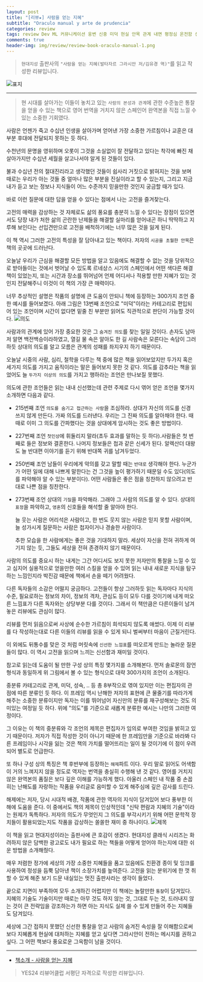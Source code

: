 ```yaml
---  
layout: post  
title: "[리뷰★] 사람을 얻는 지혜"  
subtitle: "Oraculo manual y arte de prudencia"  
categories: review  
tags: review Dev ML 커뮤니케이션 웅변 신중 미덕 현실 안목 관계 내면 평정심 온전함 성숙 처세술 지혜    
comments: true  
header-img: img/review/review-book-oraculo-manual-1.png
---  
```

  
> `현대지성` 출판사의 `"사람을 얻는 지혜(발타자르 그라시안 저/김유경 역)"`를 읽고 작성한 리뷰입니다.  

![표지](https://theorydb.github.io/assets/img/review/review-book-oraculo-manual-1.png)  

---

> 현 시대를 살아가는 이들이 놓치고 있는 `사람의 본성과 관계`에 관한 수준높은 통찰을 얻을 수 있는 책으로 영어 번역을 거치지 않은 스페인어 완역본을 직접 느낄 수 있는 소중한 기회였다.

사람은 언젠가 죽고 수십년 인생을 살아가며 얻어낸 가장 소중한 가르침이나 교훈은 대부분 후대에 전달되지 못하는 듯 하다. 

수천년의 문명을 영위하며 오롯이 그것을 소실없이 잘 전달하고 있다는 착각에 빠진 채 살아가지만 수십년 세월을 살고나서야 알게 된 것들이 있다. 

불과 수십년 전의 절대진리라고 생각했던 것들이 쉽사리 거짓으로 밝혀지는 것을 보며 때로는 우리가 아는 것들 중 얼마나 많은 부분을 진실이라고 할 수 있는지, 그리고 지금 내가 듣고 보는 정보나 지식들이 어느 수준까지 믿을만한 것인지 궁금할 때가 있다. 

바로 이런 질문에 대한 답을 얻을 수 있다는 점에서 나는 고전을 즐겨찾는다. 

고전의 매력을 감상하는 것 자체로도 삶의 풍요를 충분히 느낄 수 있다는 장점이 있으면서도 당장 내가 처한 삶의 곤란한 난제들을 해결할 실마리를 얻어내곤 하니 딱딱하고 지루해 보인다는 선입견만으로 고전을 배척하기에는 너무 많은 것을 잃게 된다. 

이 책 역시 그러한 고전의 특성을 잘 담아내고 있는 책이다. 저자의 `시공을 초월한 안목`은 책의 곳곳에 드러난다. 

오늘날 우리가 근심을 해결할 모든 방법을 알고 있음에도 해결할 수 없는 것을 당위적으로 받아들이는 것에서 벗어날 수 있도록 르네상스 시기의 스페인에서 어떤 색다른 해결책이 있었는지, 또는 시간과 장소를 뛰어넘어 언제 어디서나 적용할 만한 지혜가 있는 것인지 전달해주니 이것이 이 책의 가장 큰 매력이다. 

너무 추상적인 설명은 작품의 설명에 큰 도움이 안되니 책에 등장하는 300가지 조언 중 한 예시를 들어보겠다. 아래 그림은 13번째 조언으로 "미덕"이라는 카테고리로 편입되어 있는 조언이며 시간이 없다면 밑줄 친 부분만 읽어도 직관적으로 판단이 가능할 것이다. 
![의도](https://theorydb.github.io/assets/img/review/review-book-oraculo-manual-2.png)  

사람과의 관계에 있어 가장 중요한 것은 그 `숨겨진 의도`를 찾는 일일 것이다. 손자도 남마저 알면 백전백승이라하였고, 열길 물 속은 알아도 한 길 사람속은 모른다는 속담이 그러하듯 상대의 의도를 알고 모름은 관계의 성패를 좌지우지 하기 때문이다. 

오늘날 시중의 사람, 심리, 철학을 다루는 책 중에 많은 책을 읽어보았지만 두가지 혹은 세가지 의도를 가지고 움직이라는 말은 들어보지 못한 것 같다. 의도를 감추라는 책을 읽었어도 늘 `두가지 이상의 의도`를 가지고 행하라는 조언은 만나보질 못했다.

의도에 관한 조언들은 읽는 내내 신선했는데 관련 주제로 다시 엮어 얻은 조언을 몇가지 소개하면 다음과 같다. 

* 215번째 조언
  `의도를 숨기고 접근하는 사람`을 조심하라. 상대가 자신의 의도를 신경 쓰지 않게 만든다. 가짜 의도를 드러낸다. 우리는 그 진짜 의도를 알아채야 한다. 때때로 이미 그 의도를 간파했다는 것을 상대에게 암시하는 것도 좋은 방법이다. 

* 227번째 조언
  `첫인상`에 휘둘리지 말라(초두 효과를 말하는 듯 하다).사람들은 첫 번째로 들은 정보와 결혼한다. 나머지 정보들은 첩과 같은 신세가 된다. 알렉산더 대왕도 늘 반대편 이야기를 듣기 위해 반대쪽 귀를 남겨두었다. 

* 250번째 조언
  남들이 우리에게 악의를 갖고 말할 때는 `반대로` 생각해야 한다. 누군가가 어떤 일에 대해 나쁘게 말한다는 건 그것을 높이 평가하기 때문일 수도 있다(의도를 파악해야 알 수 있는 부분이다). 어떤 사람들은 좋은 점을 칭찬하지 않으려고 반대로 나쁜 점을 칭찬한다.

* 273번째 조언
  상대의 `기질`을 파악해라. 그래야 그 사람의 의도를 알 수 있다. 상대의 `표정`을 파악하고, `영혼`의 신호들을 해석할 줄 알아야 한다. 
  
  늘 웃는 사람은 어리석은 사람이고, 한 번도 웃지 않는 사람은 믿지 못할 사람이며, 늘 성가시게 질문하는 사람은 첩자이거나 경솔한 사람이다. 
  
  추한 모습을 한 사람에게는 좋은 것을 기대하지 말라. 세상이 자신을 전혀 귀하게 여기지 않는 듯, 그들도 세상을 전혀 존경하지 않기 때문이다.

사람의 의도를 중요시 하는 내게는 그간 어디서도 보지 못한 저자만의 통찰을 느낄 수 있고 심지어 실용적으로 얻을만한 여러 스킬을 얻을 수 있어 읽는 내내 새로운 지식을 탐구하는 느낌인지라 박진감 때문에 책에서 손을 떼기 어려웠다. 

다른 독자들의 소감은 어떨지 궁금하다. 고전들이 항상 그러하듯 읽는 독자마다 지식의 수준, 필요로하는 정보의 차이, 정보의 격차, 관심도 등이 모두 다를 것이기에 내게 떠오른 느낌표가 다른 독자와는 상당부분 다를 것이다. 그래서 이 책만큼은 다른이들이 남겨놓은 리뷰에도 관심이 많다. 

리뷰를 먼저 읽음으로써 사상에 순수한 가르침이 희석되지 않도록 애썼다. 이제 이 리뷰를 다 작성하는대로 다른 이들의 리뷰를 읽을 수 있게 되니 벌써부터 마음이 근질거린다.

이 외에도 뒤통수를 맞은 것 처럼 머릿속에 `신선한 느낌표`를 떠오르게 만드는 놀라운 질문들이 많다. 이 역시 고전을 읽으며 느끼는 신선함과 재미일 것이다. 

참고로 읽는데 도움이 될 만한 구성 상의 특징 몇가지를 소개해본다. 먼저 솔로몬의 잠언 형식과 동일하게 위 그림에서 볼 수 있는 형식으로 대략 300가지의 조언이 소개된다. 

중분류 카테고리로 관계, 미덕, 성숙, .. 등 총 8부작으로 엮여 있지만 이는 편집자의 관점에 따른 분류인 듯 하다. 이 프레임 역시 난해한 저자의 표현에 큰 물줄기를 따라가게 해주는 소중한 분류이지만 독자는 이를 뛰어넘어 자신만의 분류를 재구성해보는 것도 의미있는 여정일 듯 하다. 위에 "의도"를 기준으로 새롭게 분류한 예시는 나만의 그러한 여정이다.

그 이유는 이 책의 중분류와 각 조언의 제목은 편집자가 임의로 부여한 것임을 밝히고 있기 때문이다. 저자가 직접 작성한 것이 아니기 때문에 한 프레임만을 기준으로 바라봐 다른 프레임이나 시각을 잃는 것은 책의 가치를 떨어뜨리는 일이 될 것이기에 이 점이 우려되어 별도로 언급한다.

또 하나 구성 상의 특징은 책 후반부에 등장하는 `해제`파트 이다. 우리 말로 읽어도 어색함이 거의 느껴지지 않을 정도로 역자는 번역을 충실히 수행해 낸 것 같다. 영어를 거치지 않은 완역본의 품질은 보다 깊은 이해를 가능하게 했다. 아울러 스페인 내 작품 중 손꼽히는 난해도를 자랑하는 작품을 우리글로 음미할 수 있게 해주심에 깊은 감사를 드린다. 

해제에는 저자, 당시 시대적 배경, 작품에 관한 역자의 지식이 담겨있어 보다 풍부한 이해에 도움을 준다. 이 중에서도 책의 제목이 인상적인데 "신탁 편람과 지혜의 기술"이라는 원제가 독특하다. 저자의 의도가 무엇인지 그 의도를 부각시키기 위해 어떤 문학적 장치들이 활용되었는지도 작품을 감상하는 쏠쏠한 재미 중 하나이다. 
![제목](https://theorydb.github.io/assets/img/review/review-book-oraculo-manual-3.png)  

이 책을 읽고 현대지성이라는 출판사에 큰 호감이 생겼다. 현대지성 클래식 시리즈는 화려하지 않은 담백한 광고로도 내가 필요로 하는 책들을 어떻게 얻어야 하는지에 대한 쉬운 방법을 소개해줬다. 

매우 저렴한 정가에 세상의 가장 소중한 지혜들을 품고 있음에도 친환경 종이 및 잉크를 사용하여 정성을 듬뿍 담아낸 책이 소장가치를 높여준다. 고전을 읽는 분위기에 한 껏 취할 수 있게 해준 보기 드문 내실있는 멋진 출판사라는 생각이 들었다. 

끝으로 지면이 부족하여 모두 소개하긴 어렵지만 이 책에는 놀랄만한 `통찰`이 담겨있다. 지혜의 기술도 기술이지만 때로는 아무 것도 하지 않는 것, 그대로 두는 것, 드러내지 않는 것이 큰 전략임을 강조하는가 하면 아는 지식도 실제 쓸 수 있게 만들어 주는 지혜들도 담겨있다. 

세상에 그간 접하지 못했던 신선한 통찰을 얻고 사람의 숨겨진 속성을 잘 이해함으로써 보다 지혜롭게 현실에 대처하는 지혜를 얻고 싶다면 그라시안이 전하는 메시지를 권하고 싶다. 그 어떤 책보다 풍요로운 그윽함이 남을 것이다. 

---

* [책소개 - 사람을 얻는 지혜](http://www.yes24.com/Product/Goods/115033554)

> YES24 리뷰어클럽 서평단 자격으로 작성한 리뷰입니다.